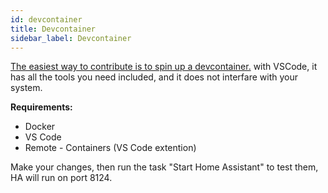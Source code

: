 ```yaml
---
id: devcontainer
title: Devcontainer
sidebar_label: Devcontainer
---
```


[The easiest way to contribute is to spin up a devcontainer.](https://code.visualstudio.com/docs/remote/containers) with VSCode, it has all the tools you need included, and it does not interfare with your system.

**Requirements:**

- Docker
- VS Code
- Remote - Containers (VS Code extention)

Make your changes, then run the task "Start Home Assistant" to test them, HA will run on port 8124.
